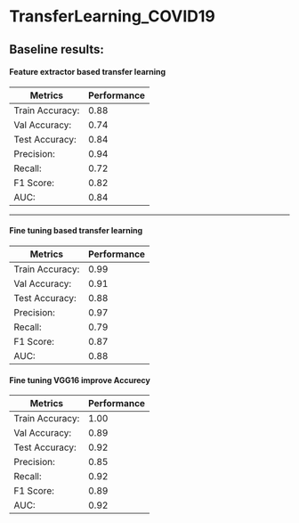 # TransferLearning_COVID19


## Baseline results:

#### Feature extractor based transfer learning

|  Metrics |  Performance | 
|---|---|
|  Train Accuracy: | 0.88 |
|  Val Accuracy:   | 0.74 |
|  Test Accuracy:  | 0.84 |
|   Precision:     | 0.94 |
|   Recall:        | 0.72 |
| F1 Score:        | 0.82 |
| AUC:             | 0.84 |

***

#### Fine tuning based transfer learning

|  Metrics |  Performance | 
|---|---|
|  Train Accuracy: | 0.99 |
|  Val Accuracy:   | 0.91 |
|  Test Accuracy:  | 0.88 |
|   Precision:     | 0.97 |
|   Recall:        | 0.79 |
| F1 Score:        | 0.87 |
| AUC:             | 0.88 |


#### Fine tuning VGG16 improve Accurecy

|  Metrics |  Performance | 
|---|---|
|  Train Accuracy: | 1.00 |
|  Val Accuracy:   | 0.89 |
|  Test Accuracy:  | 0.92 |
|   Precision:     | 0.85 |
|   Recall:        | 0.92 |
| F1 Score:        | 0.89 |
| AUC:             | 0.92 |


